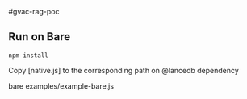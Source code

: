 #gvac-rag-poc

## Run on Bare

`npm install`

Copy [native.js] to the corresponding path on @lancedb dependency

bare examples/example-bare.js